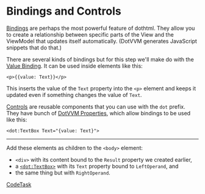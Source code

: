# Bindings and Controls
 
[Bindings][binding] are perhaps the most powerful feature of dothtml. They allow you to create a relationship
between specific parts of the View and the ViewModel that updates itself automatically.
(DotVVM generates JavaScript snippets that do that.)

There are several kinds of bindings but for this step we'll make do with the [Value Binding][value binding].
It can be used inside elements like this:

```dothtml
<p>{{value: Text}}</p>
```

This inserts the value of the `Text` property into the `<p>` element and keeps it updated even if something changes the
value of `Text`.


[Controls][control] are reusable components that you can use with the `dot` prefix. They have bunch of
[DotVVM Properties][property], which allow bindings to be used like this:

```dothtml
<dot:TextBox Text="{value: Text}">
```
---

Add these elements as children to the `<body>` element:

- `<div>` with its content bound to the `Result` property we created earlier,
- a [`<dot:TextBox>`][textbox] with its `Text` property bound to `LeftOperand`, and
- the same thing but with `RightOperand`.

[binding]: https://www.dotvvm.com/docs/tutorials/basics-binding-syntax
[value binding]: https://www.dotvvm.com/docs/tutorials/basics-value-binding
[control]: https://www.dotvvm.com/docs/tutorials/basics-built-in-controls
[property]: https://www.dotvvm.com/docs/tutorials/basics-control-properties-and-attributes
[textbox]: https://www.dotvvm.com/docs/controls/builtin/TextBox

[CodeTask](/resources/principles/view_controls.dothtml.csx)